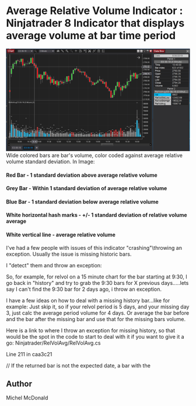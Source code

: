 # Average Relative Volume Indicator : Ninjatrader 8 Indicator that displays average volume at bar time period
![Opening Range left session Opening range complete, right session is in progress](img/rel_vol.png)
Wide colored bars are bar's volume, color coded against average relative volume standard deviation.  In Image:
#### Red Bar - 1 standard deviation above average relative volume
#### Grey Bar - Within 1 standard deviation of average relative volume
#### Blue Bar - 1 standard deviation below average relative volume

#### White horizontal hash marks - +/- 1 standard deviation of relative volume average
#### White vertical line - average relative volume

I've had a few people with issues of this indicator "crashing"\throwing an exception.  Usually the issue is missing historic bars.  

I "detect" them and throw an exception:

So, for example, for relvol on a 15 minute chart for the bar starting at 9:30, I go back in "history" and try to grab the 9:30 bars for X previous days.....lets say I can't find the 9:30 bar for 2 days ago, i throw an exception.

I have a few ideas on how to deal with a missing history bar...like for example:
Just skip it, so if your relvol period is 5 days, and your missing day 3, just calc the average period volume for 4 days.
Or average the bar before and the bar after the missing bar and use that for the missing bars volume.

Here is a link to where I throw an exception for missing history, so that would be the spot in the code to start to deal with it if you want to give it a go:
Ninjatrader/RelVolAvg/RelVolAvg.cs

Line 211 in caa3c21

 // If the returned bar is not the expected date, a bar with the 

## Author

Michel McDonald
